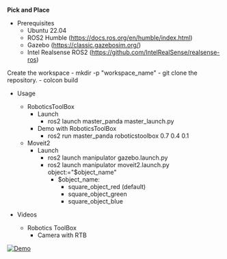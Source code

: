 **Pick and Place**

- Prerequisites
    - Ubuntu 22.04
    - ROS2 Humble (https://docs.ros.org/en/humble/index.html)
    - Gazebo (https://classic.gazebosim.org/)
    - Intel Realsense ROS2 (https://github.com/IntelRealSense/realsense-ros)


Create the workspace
    - mkdir -p "workspace_name"
    - git clone the repository.
    - colcon build

- Usage
    - RoboticsToolBox
        - Launch
            - ros2 launch master_panda master_launch.py
        - Demo with RoboticsToolBox
            - ros2 run master_panda roboticstoolbox 0.7 0.4 0.1
    - Moveit2
        - Launch
            - ros2 launch manipulator gazebo.launch.py
            - ros2 launch manipulator moveit2.launch.py object:="$object_name"
                - $object_name:
                    - square_object_red (default)
                    - square_object_green 
                    - square_object_blue

- Videos
    - Robotics ToolBox
        - Camera with RTB

[![Demo](https://raw.githubusercontent.com/shailendrasekhar/pick_place/main/videos/camera_depth_rgb_rtb.gif)](https://github.com/shailendrasekhar/pick_place/blob/main/videos/camera_depth_rgb_rtb.mov)


        